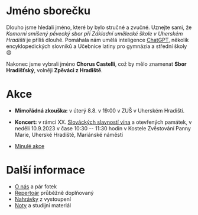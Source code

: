 # Jméno sborečku

Dlouho jsme hledali jméno, které by bylo stručné a zvučné. 
Uznejte sami, že _Komorní smíšený pěvecký sbor při Základní umělecké škole v Uherském Hradišti_ je příliš dlouhé.
Pomáhala nám umělá inteligence [ChatGPT](chat_gpt.md), několik encyklopedických slovníků a Učebnice latiny pro gymnázia a střední školy :smile:

Nakonec jsme vybrali jméno **Chorus Castelli**, což by mělo znamenat **Sbor Hradišťský**, volněji **Zpěváci z Hradiště**.

# Akce

* **Mimořádná zkouška:** v úterý 8.8. v 19:00 v ZUŠ v Uherském Hradišti.
* **Koncert:** v rámci XX. [Slováckých slavností vína](https://slavnostivinauh.cz/akce_slavnosti/chorus-castelli/) a otevřených památek, v neděli 10.9.2023 v čase 10:30 -- 11:30 hodin v Kostele Zvěstování Panny Marie, Uherské Hradiště, Mariánské náměstí

* [Minulé akce](akce_archiv.md)

# Další informace

* [O nás](medailonek.md) a pár fotek
* [Repertoár](repertoar.md) průběžně doplňovaný
* [Nahrávky](nahravky.md) z vystoupení
* [Noty](noty.md) a studijní materiál



